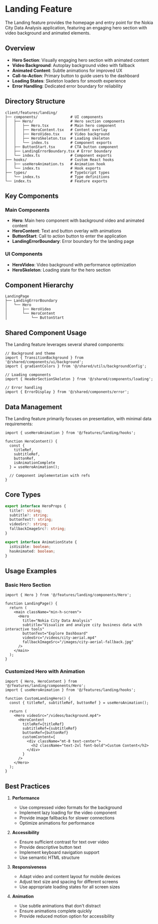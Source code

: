 # Landing Feature

The Landing feature provides the homepage and entry point for the Nokia City Data Analysis application, featuring an engaging hero section with video background and animated elements.

## Overview

- **Hero Section**: Visually engaging hero section with animated content
- **Video Background**: Autoplay background video with fallback
- **Animated Content**: Subtle animations for improved UX
- **Call-to-Action**: Primary button to guide users to the dashboard
- **Loading States**: Skeleton loaders for smooth experience
- **Error Handling**: Dedicated error boundary for reliability

## Directory Structure

```
client/features/landing/
├── components/               # UI components
│   ├── Hero/                 # Hero section components
│   │   ├── Hero.tsx          # Main hero component
│   │   ├── HeroContent.tsx   # Content overlay
│   │   ├── HeroVideo.tsx     # Video background
│   │   ├── HeroSkeleton.tsx  # Loading skeleton
│   │   └── index.ts          # Component exports
│   ├── ButtonStart.tsx       # CTA button component
│   ├── LandingErrorBoundary.tsx # Error boundary
│   └── index.ts              # Component exports
├── hooks/                    # Custom React hooks
│   ├── useHeroAnimation.ts   # Animation hook
│   └── index.ts              # Hook exports
├── types/                    # TypeScript types
│   └── index.ts              # Type definitions
└── index.ts                  # Feature exports
```

## Key Components

### Main Components

- **Hero**: Main hero component with background video and animated content
- **HeroContent**: Text and button overlay with animations
- **ButtonStart**: Call to action button to enter the application
- **LandingErrorBoundary**: Error boundary for the landing page

### UI Components

- **HeroVideo**: Video background with performance optimization
- **HeroSkeleton**: Loading state for the hero section

## Component Hierarchy

```
LandingPage
├── LandingErrorBoundary
│   └── Hero
│       ├── HeroVideo
│       └── HeroContent
│           └── ButtonStart
```

## Shared Component Usage

The Landing feature leverages several shared components:

```tsx
// Background and theme
import { TransitionBackground } from '@/shared/components/ui/background';
import { gradientColors } from '@/shared/utils/backgroundConfig';

// Loading components
import { HeaderSectionSkeleton } from '@/shared/components/loading';

// Error handling
import { ErrorDisplay } from '@/shared/components/error';
```

## Data Management

The Landing feature primarily focuses on presentation, with minimal data requirements:

```tsx
import { useHeroAnimation } from '@/features/landing/hooks';

function HeroContent() {
  const { 
    titleRef,
    subtitleRef,
    buttonRef,
    isAnimationComplete
  } = useHeroAnimation();
  
  // Component implementation with refs
}
```

## Core Types

```typescript
export interface HeroProps {
  title?: string;
  subtitle?: string;
  buttonText?: string;
  videoSrc?: string;
  fallbackImageSrc?: string;
}

export interface AnimationState {
  isVisible: boolean;
  hasAnimated: boolean;
}
```

## Usage Examples

### Basic Hero Section

```tsx
import { Hero } from '@/features/landing/components/Hero';

function LandingPage() {
  return (
    <main className="min-h-screen">
      <Hero 
        title="Nokia City Data Analysis"
        subtitle="Visualize and analyze city business data with interactive tools"
        buttonText="Explore Dashboard"
        videoSrc="/videos/city-aerial.mp4"
        fallbackImageSrc="/images/city-aerial-fallback.jpg"
      />
    </main>
  );
}
```

### Customized Hero with Animation

```tsx
import { Hero, HeroContent } from '@/features/landing/components/Hero';
import { useHeroAnimation } from '@/features/landing/hooks';

function CustomLandingHero() {
  const { titleRef, subtitleRef, buttonRef } = useHeroAnimation();
  
  return (
    <Hero videoSrc="/videos/background.mp4">
      <HeroContent
        titleRef={titleRef}
        subtitleRef={subtitleRef}
        buttonRef={buttonRef}
        customContent={
          <div className="mt-8 text-center">
            <h2 className="text-2xl font-bold">Custom Content</h2>
          </div>
        }
      />
    </Hero>
  );
}
```

## Best Practices

1. **Performance**
   - Use compressed video formats for the background
   - Implement lazy loading for the video component
   - Provide image fallbacks for slower connections
   - Optimize animations for performance

2. **Accessibility**
   - Ensure sufficient contrast for text over video
   - Provide descriptive button text
   - Implement keyboard navigation support
   - Use semantic HTML structure

3. **Responsiveness**
   - Adapt video and content layout for mobile devices
   - Adjust text size and spacing for different screens
   - Use appropriate loading states for all screen sizes

4. **Animation**
   - Use subtle animations that don't distract
   - Ensure animations complete quickly
   - Provide reduced motion option for accessibility 
